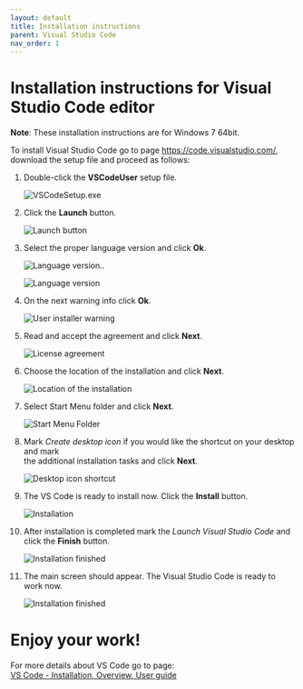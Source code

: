 ```yaml
---
layout: default
title: Installation instructions
parent: Visual Studio Code
nav_order: 1
---
```



# Installation instructions for Visual Studio Code editor #

**Note**: These installation instructions are for Windows 7 64bit.

To install Visual Studio Code go to page https://code.visualstudio.com/, download the setup file and proceed as follows:

1. Double-click the **VSCodeUser** setup file.  

   ![VSCodeSetup.exe](../assets/images/2_.exe_file.png)

2. Click the **Launch** button.  

   ![Launch button](/assets/images/3_Launch_button.png)

3. Select the proper language version and click **Ok**.

   ![Language version](/assets/images/4_Language_version.png)..

   ![Language version](/assets/images/5_Language_version_01.png)

4. On the next warning info click **Ok**.

   ![User installer warning](/assets/images/6_User_Installer.png)

5. Read and accept the agreement and click **Next**.

   ![License agreement](/assets/images/7_License_agreement.png)

6. Choose the location of the installation and click **Next**.

   ![Location of the installation](/assets/images/8_Location_of_the_installation.png)

7. Select Start Menu folder and click **Next**.
   
   ![Start Menu Folder](/assets/images/9_Shortcut_location.png)

8. Mark *Create desktop icon* if you would like the shortcut on your desktop and mark  
   the additional installation tasks and click **Next**.

   ![Desktop icon shortcut](/assets/images/10_Desktop_icon.png) 

9. The VS Code is ready to install now. Click the **Install** button.

   ![Installation](/assets/images/11_Installation.png) 
    
10. After installation is completed mark the *Launch Visual Studio Code* and click the **Finish** button.

    ![Installation finished](/assets/images/12_Finish.png) 

11. The main screen should appear. The Visual Studio Code is ready to work now.

    ![Installation finished](/assets/images/13_VS_Code_Start.png) 


# Enjoy your work! #


For more details about VS Code go to page:  
[VS Code - Installation, Overview, User guide](https://code.visualstudio.com/)



